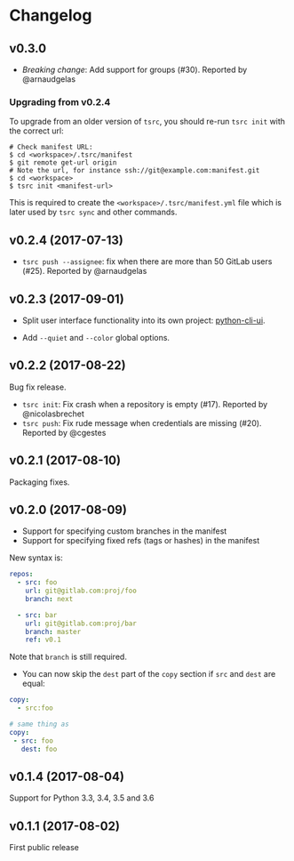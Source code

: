 # Changelog

## v0.3.0


* *Breaking change*: Add support for groups (#30). Reported by @arnaudgelas

### Upgrading from v0.2.4

To upgrade from an older version of `tsrc`, you should re-run `tsrc init` with the correct url:

```console
# Check manifest URL:
$ cd <workspace>/.tsrc/manifest
$ git remote get-url origin
# Note the url, for instance ssh://git@example.com:manifest.git
$ cd <workspace>
$ tsrc init <manifest-url>
```

This is required to create the `<workspace>/.tsrc/manifest.yml` file which is later used by `tsrc sync` and other commands.


## v0.2.4 (2017-07-13)

* `tsrc push --assignee`: fix when there are more than 50 GitLab users (#25). Reported by @arnaudgelas

## v0.2.3 (2017-09-01)

* Split user interface functionality into its own project: [python-cli-ui](https://github.com/TankerApp/python-cli-ui).

* Add `--quiet` and `--color` global options.

## v0.2.2 (2017-08-22)

Bug fix release.

* `tsrc init`: Fix crash when a repository is empty (#17). Reported by @nicolasbrechet
* `tsrc push`: Fix rude message when credentials are missing (#20). Reported by @cgestes

## v0.2.1 (2017-08-10)

Packaging fixes.


## v0.2.0 (2017-08-09)

* Support for specifying custom branches in the manifest
* Support for specifying fixed refs (tags or hashes) in the manifest

New syntax is:

```yaml
repos:
  - src: foo
    url: git@gitlab.com:proj/foo
    branch: next

  - src: bar
    url: git@gitlab.com:proj/bar
    branch: master
    ref: v0.1
```

Note that `branch` is still required.

* You can now skip the `dest` part of the `copy` section if `src` and `dest` are
  equal:

```yaml
copy:
  - src:foo

# same thing as
copy:
 - src: foo
   dest: foo
```


## v0.1.4 (2017-08-04)

Support for Python 3.3, 3.4, 3.5 and 3.6

## v0.1.1 (2017-08-02)

First public release
